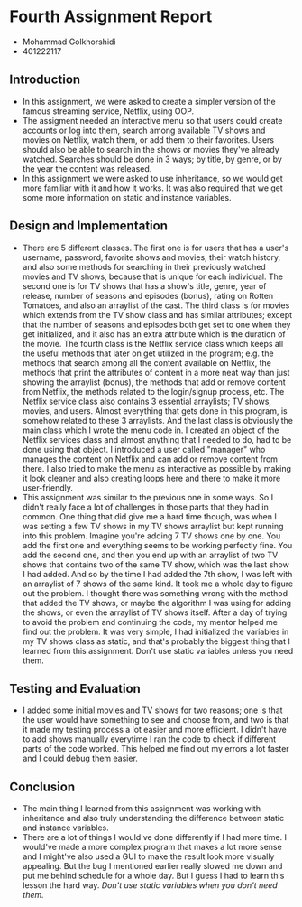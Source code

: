 # Fourth Assignment Report
- Mohammad Golkhorshidi
- 401222117

## Introduction
- In this assignment, we were asked to create a simpler version of the famous streaming service, Netflix, using OOP.
- The assigment needed an interactive menu so that users could create accounts or log into them, search among available TV shows and movies on Netflix, watch them, or add them to their favorites. Users should also be able to search in the shows or movies they've already watched. Searches should be done in 3 ways; by title, by genre, or by the year the content was released.
- In this assignment we were asked to use inheritance, so we would get more familiar with it and how it works. It was also required that we get some more information on static and instance variables.

## Design and Implementation
- There are 5 different classes. The first one is for users that has a user's username, password, favorite shows and movies, their watch history, and also some methods for searching in their previously watched movies and TV shows, because that is unique for each individual. The second one is for TV shows that has a show's title, genre, year of release, number of seasons and episodes (bonus), rating on Rotten Tomatoes, and also an arraylist of the cast. The third class is for movies which extends from the TV show class and has similar attributes; except that the number of seasons and episodes both get set to one when they get initialized, and it also has an extra attribute which is the duration of the movie. The fourth class is the Netflix service class which keeps all the useful methods that later on get utilized in the program; e.g. the methods that search among all the content available on Netflix, the methods that print the attributes of content in a more neat way than just showing the arraylist (bonus), the methods that add or remove content from Netflix, the methods related to the login/signup process, etc. The Netflix service class also contains 3 essential arraylists; TV shows, movies, and users. Almost everything that gets done in this program, is somehow related to these 3 arraylists. And the last class is obviously the main class which I wrote the menu code in. I created an object of the Netflix services class and almost anything that I needed to do, had to be done using that object. I introduced a user called "manager" who manages the content on Netflix and can add or remove content from there. I also tried to make the menu as interactive as possible by making it look cleaner and also creating loops here and there to make it more user-friendly.
- This assignment was similar to the previous one in some ways. So I didn't really face a lot of challenges in those parts that they had in common. One thing that did  give me a hard time though, was when I was setting a few TV shows in my TV shows arraylist but kept running into this problem. Imagine you're adding 7 TV shows one by one. You add the first one and everything seems to be working perfectly fine. You add the second one, and then you end up with an arraylist of two TV shows that contains two of the same TV show, which was the last show I had added. And so by the time I had added the 7th show, I was left with an arraylist of 7 shows of the same kind. It took me a whole day to figure out the problem. I thought there was something wrong with the method that added the TV shows, or maybe the algorithm I was using for adding the shows, or even the arraylist of TV shows itself. After a day of trying to avoid the problem and continuing the code, my mentor helped me find out the problem. It was very simple, I had initialized the variables in my TV shows class as static, and that's probably the biggest thing that I learned from this assignment. Don't use static variables unless you need them.

## Testing and Evaluation
- I added some initial movies and TV shows for two reasons; one is that the user would have something to see and choose from, and two is that it made my testing process a lot easier and more efficient. I didn't have to add shows manually everytime I ran the code to check if different parts of the code worked. This helped me find out my errors a lot faster and I could debug them easier.

## Conclusion
- The main thing I learned from this assignment was working with inheritance and also truly understanding the difference between static and instance variables.
- There are a lot of things I would've done differently if I had more time. I would've made a more complex program that makes a lot more sense and I might've also used a GUI to make the result look more visually appealing. But the bug I mentioned earlier really slowed me down and put me behind schedule for a whole day. But I guess I had to learn this lesson the hard way. *Don't use static variables when you don't need them.*